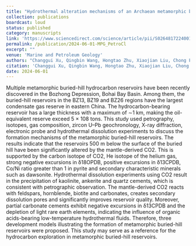 ```yaml
---
title: "Hydrothermal alteration mechanisms of an Archaean metamorphic buried hill and the models for reservoir zonation, Bozhong depression, Bohai Bay Basin, China"
collection: publications
boardcast: loud
status: published
category: manuscripts
link: 'https://www.sciencedirect.com/science/article/pii/S0264817224001557?via%3Dihub'
permalink: /publication/2024-06-01-MPG_PetroCl
excerpt: ""
venue: 'Marine and Petroleum Geology'
authors: "Changgui Xu, Qingbin Wang, Hongtao Zhu, Xiaojian Liu, Chong Feng, <strong>Bin Hu</strong>, Huan Li, Yiwei Hao, Xiaoyan Jin, Ye Jia"
citation: 'Changgui Xu, Qingbin Wang, Hongtao Zhu, Xiaojian Liu, Chong Feng, Bin Hu, Huan Li, Yiwei Hao, Xiaoyan Jin, Ye Jia, Hydrothermal alteration mechanisms of an Archaean metamorphic buried hill and the models for reservoir zonation, Bozhong depression, Bohai Bay Basin, China. Marine and Petroleum Geology 2024; 164. doi: https://doi.org/10.1016/j.marpetgeo.2024.106843'
date: 2024-06-01
---
```


Multiple metamorphic buried-hill hydrocarbon reservoirs have been recently discovered in the Bozhong Depression, Bohai Bay Basin. Among them, the buried-hill reservoirs in the BZ13, BZ19 and BZ26 regions have the largest condensate gas reserve in eastern China. The hydrocarbon-bearing reservoir has a large thickness with a maximum of ∼1 km, making the oil-equivalent reserve exceed 5 × 108 tons. This study used petrography, isotopes, gas composition, zircon U–Pb geochronology, X-ray diffraction, electronic probe and hydrothermal dissolution experiments to discuss the formation mechanisms of the metamorphic buried-hill reservoirs. The results indicate that the reservoirs 500 m below the surface of the buried hill have been significantly altered by the mantle-derived CO2. This is supported by the carbon isotope of CO2, He isotope of the helium gas, strong negative excursions in δ18OPDB, positive excursions in δ13CPDB, Co/Ni ratio greater than 1 in pyrite and secondary characteristic minerals such as dawsonite. Hydrothermal dissolution experiments using CO2 result in the precipitation of kaolinite, ankerite and quartz cements, which is consistent with petrographic observation. The mantle-derived CO2 reacts with feldspars, hornblende, biotite and carbonates, creates secondary dissolution pores and significantly improves reservoir quality. Moreover, partial carbonate cements exhibit negative excursions in δ13CPDB and the depletion of light rare earth elements, indicating the influence of organic acids-bearing low-temperature hydrothermal fluids. Therefore, three development models illustrating the formation of metamorphic buried-hill reservoirs were proposed. This study may serve as a reference for the hydrocarbon exploration in metamorphic buried-hill reservoirs.
